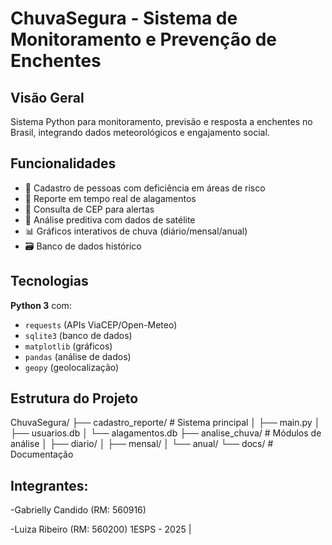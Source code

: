 # ChuvaSegura - Sistema de Monitoramento e Prevenção de Enchentes

## Visão Geral
Sistema Python para monitoramento, previsão e resposta a enchentes no Brasil, integrando dados meteorológicos e engajamento social.

## Funcionalidades
- 📝 Cadastro de pessoas com deficiência em áreas de risco
- 🚨 Reporte em tempo real de alagamentos
- 📍 Consulta de CEP para alertas
- 🔮 Análise preditiva com dados de satélite
- 📊 Gráficos interativos de chuva (diário/mensal/anual)
- 🗃️ Banco de dados histórico

## Tecnologias
**Python 3** com:
- `requests` (APIs ViaCEP/Open-Meteo)
- `sqlite3` (banco de dados)
- `matplotlib` (gráficos)
- `pandas` (análise de dados)
- `geopy` (geolocalização)

## Estrutura do Projeto
ChuvaSegura/
├── cadastro_reporte/ # Sistema principal
│ ├── main.py
│ ├── usuarios.db
│ └── alagamentos.db
├── analise_chuva/ # Módulos de análise
│ ├── diario/
│ ├── mensal/
│ └── anual/
└── docs/ # Documentação

## Integrantes:

-Gabrielly Candido (RM: 560916)

-Luiza Ribeiro (RM: 560200)
1ESPS - 2025 | 

